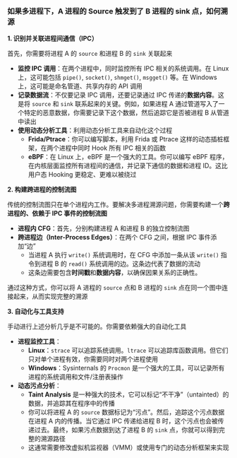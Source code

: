 ### 如果多进程下，A 进程的 Source 触发到了 B 进程的 sink 点，如何溯源

**1. 识别并关联进程间通信（IPC）**

首先，你需要将进程 A 的 `source` 和进程 B 的 `sink` 关联起来

- **监控 IPC 调用**：在两个进程中，同时监控所有 IPC 相关的系统调用。在 Linux 上，这可能包括 `pipe()`, `socket()`, `shmget()`, `msgget()` 等。在 Windows 上，这可能是命名管道、共享内存的 API 调用
- **记录数据流**：不仅要记录 IPC 调用，还要记录通过 IPC 传递的**数据内容**。这是将 `source` 和 `sink` 联系起来的关键。例如，如果进程 A 通过管道写入了一个特定的恶意数据，你需要记录下这个数据，然后追踪它是否被进程 B 从管道中读出
- **使用动态分析工具**：利用动态分析工具来自动化这个过程
  - **Frida/Ptrace**：你可以编写脚本，利用 Frida 或 Ptrace 这样的动态插桩框架，在两个进程中同时 Hook 所有 IPC 相关的函数
  - **eBPF**：在 Linux 上，eBPF 是一个强大的工具。你可以编写 eBPF 程序，在内核层面监控所有进程间的通信，并记录下通信的数据和进程 ID。这比用户态 Hooking 更稳定、更难以被绕过

**2. 构建跨进程的控制流图**

传统的控制流图只在单个进程内工作。要解决多进程溯源问题，你需要构建一个**跨进程的、依赖于 IPC 事件的控制流图**

- **进程内 CFG**：首先，分别构建进程 A 和进程 B 的独立控制流图
- **跨进程边（Inter-Process Edges）**：在两个 CFG 之间，根据 IPC 事件添加“边”
  - 当进程 A 执行 `write()` 系统调用时，在 CFG 中添加一条从该 `write()` 指令到进程 B 的 `read()` 系统调用的边。这条边代表了数据的流动
  - 这条边需要包含**时间戳**和**数据内容**，以确保因果关系的正确性。

通过这种方式，你可以将 A 进程的 `source` 点和 B 进程的 `sink` 点在同一个图中连接起来，从而实现完整的溯源

**3. 自动化与工具支持**

手动进行上述分析几乎是不可能的。你需要依赖强大的自动化工具

- **进程监控工具**：
  - **Linux**：`strace` 可以追踪系统调用。`ltrace` 可以追踪库函数调用。但它们只对单个进程有效，你需要同时对两个进程使用
  - **Windows**：Sysinternals 的 `Procmon` 是一个强大的工具，可以记录所有进程的系统调用和文件/注册表操作
- **动态污点分析**：
  - **Taint Analysis** 是一种强大的技术，它可以标记“不干净”（untainted）的数据，并追踪其在程序中的传播
  - 你可以将进程 A 的 `source` 数据标记为“污点”。然后，追踪这个污点数据在进程 A 内的传播。当它通过 IPC 传递给进程 B 时，这个污点也会被传递过去。最终，如果污点数据到达了进程 B 的 `sink` 点，你就可以得到完整的溯源路径
  - 这通常需要修改虚拟机监视器（VMM）或使用专门的动态分析框架来实现